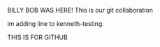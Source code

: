 BILLY BOB WAS HERE! This is our git collaboration

im adding line to kenneth-testing.

THIS IS FOR GITHUB